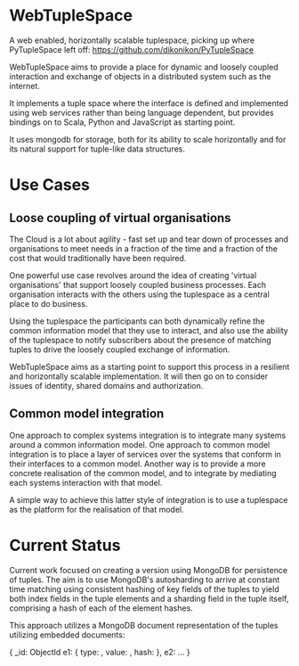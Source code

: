 WebTupleSpace
=============

A web enabled, horizontally scalable tuplespace, picking up where PyTupleSpace left off: https://github.com/dikonikon/PyTupleSpace

WebTupleSpace aims to provide a place for dynamic and loosely coupled interaction and exchange of objects in a distributed system such as the internet.

It implements a tuple space where the interface is defined and implemented using web services rather than being
language dependent, but provides bindings on to Scala, Python and JavaScript as starting point. 

It uses mongodb for storage, both for its ability to scale horizontally and for its natural support for tuple-like data structures.

# Use Cases

## Loose coupling of virtual organisations

The Cloud is a lot about agility - fast set up and tear down of processes and organisations to meet needs in a fraction of the time and a fraction of the cost that would traditionally have been required.

One powerful use case revolves around the idea of creating 'virtual organisations' that support loosely coupled business processes. Each organisation interacts with the others using the tuplespace as a central place to do business.

Using the tuplespace the participants can both dynamically refine the common information model that they use to interact, and also use the ability of the tuplespace to notify subscribers about the presence of matching tuples to drive the loosely coupled exchange of information.

WebTupleSpace aims as a starting point to support this process in a resilient and horizontally scalable implementation. It will then go on to consider issues of identity, shared domains and authorization.

## Common model integration

One approach to complex systems integration is to integrate many systems around a common information model. One approach to common model integration is to place a layer of services over the systems that conform in their interfaces to a common model. Another way is to provide a more concrete realisation of the common model, and to integrate by mediating each systems interaction with that model.

A simple way to achieve this latter style of integration is to use a tuplespace as the platform for the realisation of that model.

# Current Status

Current work focused on creating a version using MongoDB for persistence of tuples. The aim is to use MongoDB's autosharding to arrive at constant time matching using consistent hashing of key fields of the tuples to yield both index fields in the tuple elements and a sharding field in the tuple itself, comprising a hash of each of the element hashes. 

This approach utilizes a MongoDB document representation of the tuples utilizing embedded documents:

{
  _id: ObjectId
  e1: { type: <String rep of type>, value: <base64 or other encoding of value>, hash: <RSA256 hash of type concat value> },
  e2: ...
}
	

